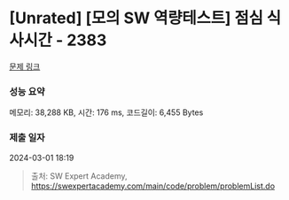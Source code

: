 # [Unrated] [모의 SW 역량테스트] 점심 식사시간 - 2383 

[문제 링크](https://swexpertacademy.com/main/code/problem/problemDetail.do?contestProbId=AV5-BEE6AK0DFAVl) 

### 성능 요약

메모리: 38,288 KB, 시간: 176 ms, 코드길이: 6,455 Bytes

### 제출 일자

2024-03-01 18:19



> 출처: SW Expert Academy, https://swexpertacademy.com/main/code/problem/problemList.do